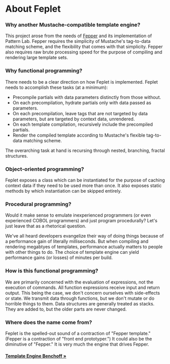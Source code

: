 # About Feplet

### Why another Mustache-compatible template engine?

This project arose from the needs of 
<a href="http://fepper.io" target="blank">Fepper</a> and its implementation of 
Pattern Lab. Fepper requires the simplicity of Mustache's tag-to-data matching 
scheme, and the flexibility that comes with that simplicity. Fepper also 
requires raw brute processing speed for the purpose of compiling and rendering 
large template sets.

### Why functional programming?

There needs to be a clear direction on how Feplet is implemented. Feplet needs 
to accomplish these tasks (at a minimum):

* Precompile partials with data parameters distinctly from those without.
* On each precompilation, hydrate partials only with data passed as parameters.
* On each precompilation, leave tags that are not targeted by data parameters, 
  but are targeted by context data, unrendered.
* On each template compilation, recursively include the precompiled partials.
* Render the compiled template according to Mustache's flexible tag-to-data 
  matching scheme.

The overarching task at hand is recursing through nested, branching, fractal 
structures.

### Object-oriented programming?

Feplet exposes a class which can be instantiated for the purpose of caching 
context data if they need to be used more than once. It also exposes static 
methods by which instantiation can be skipped entirely.

### Procedural programming?

Would it make sense to emulate inexperienced programmers (or even experienced 
COBOL programmers) and just program procedurally? Let's just leave that as a 
rhetorical question.

We've all heard developers evangelize their way of doing things because of a 
performance gain of literally milliseconds. But when compiling and rendering 
megabtyes of templates, performance actually matters to people with other things 
to do. The choice of template engine can yield performance gains (or losses) 
of minutes per build.

### How is this functional programming?

We are primarily concerned with the evaluation of expressions, not the execution 
of commands. All function expressions receive input and return output. This 
being the case, we don't concern ourselves with side-effects or state. We 
transmit data through functions, but we don't mutate or do horrible things to 
them. Data structures are generally treated as stacks. They are added to, but 
the older parts are never changed.

### Where does the name come from?

Feplet is the spelled-out sound of a contraction of "Fepper template." (Fepper 
is a contraction of "front end prototyper.") It could also be the diminutive of 
"Fepper." It is very much the engine that drives Fepper.

<h4><a href="https://github.com/electric-eloquence/template-engine-benchoff" target="_blank">Template Engine Benchoff &raquo;</a></h4>
